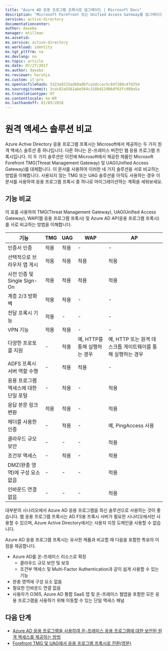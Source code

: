 ```yaml
---
title: "Azure AD 응용 프로그램 프록시로 업그레이드 | Microsoft Docs"
description: "Microsoft Forefront 또는 Unified Access Gateway를 업그레이드하는 경우 가장 좋은 프록시 솔루션을 선택합니다."
services: active-directory
documentationcenter: 
author: daveba
manager: mtillman
ms.assetid: 
ms.service: active-directory
ms.workload: identity
ms.tgt_pltfrm: na
ms.devlang: na
ms.topic: article
ms.date: 07/27/2017
ms.author: daveba
ms.reviewer: harshja
ms.custom: it-pro
ms.openlocfilehash: 5323a9225adb9a9bfca2dccec5c84f288c4fd25d
ms.sourcegitcommit: 3cdc82a5561abe564c318bd12986df63fc980a5a
ms.translationtype: HT
ms.contentlocale: ko-KR
ms.lasthandoff: 01/05/2018
---
```

# <a name="compare-remote-access-solutions"></a>원격 액세스 솔루션 비교

Azure Active Directory 응용 프로그램 프록시는 Microsoft에서 제공하는 두 가지 원격 액세스 솔루션 중 하나입니다. 다른 하나는 온-프레미스 버전인 웹 응용 프로그램 프록시입니다. 이 두 가지 솔루션은 이전에 Microsoft에서 제공한 제품인 Microsoft Forefront TMG(Threat Management Gateway) 및 UAG(Unified Access Gateway)를 대체합니다. 이 문서를 사용하여 이러한 네 가지 솔루션을 서로 비교하는 방법을 이해합니다. 사용되지 않는 TMG 또는 UAG 솔루션을 아직도 사용하는 경우 이 문서를 사용하여 응용 프로그램 프록시 중 하나로 마이그레이션하는 계획을 세워보세요. 


## <a name="feature-comparison"></a>기능 비교

이 표를 사용하여 TMG(Threat Management Gateway), UAG(Unified Access Gateway), WAP(웹 응용 프로그램 프록시) 및 Azure AD AP(응용 프로그램 프록시)를 서로 비교하는 방법을 이해합니다.

| 기능 | TMG | UAG | WAP | AP |
| ------- | --- | --- | --- | --- |
| 인증서 인증 | 적용 | 적용 | - | - |
| 선택적으로 브라우저 앱 게시 | 적용 | 적용 | 적용 | 적용 |
| 사전 인증 및 Single Sign-On | 적용 | 적용 | 적용 | 적용 | 
| 계층 2/3 방화벽 | 적용 | 적용 | - | - |
| 전달 프록시 기능 | 적용 | - | - | - |
| VPN 기능 | 적용 | 적용 | - | - |
| 다양한 프로토콜 지원 | - | 적용 | 예, HTTP를 통해 실행하는 경우 | 예, HTTP 또는 원격 데스크톱 게이트웨이를 통해 실행하는 경우 |
| ADFS 프록시 서버 역할 수행 | - | 적용 | 적용 | - |
| 응용 프로그램 액세스에 대한 단일 포털 | - | 적용 | - | 적용 |
| 응답 본문 링크 변환 | 적용 | 적용 | - | 적용 | 
| 헤더를 사용한 인증 | - | 적용 | - | 예, PingAccess 사용 | 
| 클라우드 규모 보안 | - | - | - | 적용 | 
| 조건부 액세스 | - | 적용 | - | 적용 |
| DMZ(완충 영역)에 구성 요소 없음 | - | - | - | 적용 |
| 인바운드 연결 없음 | - | - | - | 적용 |

대부분의 시나리오에서 Azure AD 응용 프로그램을 최신 솔루션으로 사용하는 것이 좋습니다. 웹 응용 프로그램 프록시는 AD FS용 프록시 서버가 필요한 시나리오에서만 사용할 수 있으며, Azure Active Directory에서는 사용자 지정 도메인을 사용할 수 없습니다. 

Azure AD 응용 프로그램 프록시는 유사한 제품과 비교할 때 다음을 포함한 특유의 이점을 제공합니다.

- Azure AD를 온-프레미스 리소스로 확장
   - 클라우드 규모 보안 및 보호
   - 조건부 액세스 및 Multi-Factor Authentication과 같이 쉽게 사용할 수 있는 기능
- 완충 영역에 구성 요소 없음
- 필요한 인바운드 연결 없음
- 사용자가 O365, Azure AD 통합 SaaS 앱 및 온-프레미스 웹앱을 포함한 모든 응용 프로그램을 사용하기 위해 이동할 수 있는 단일 액세스 패널 


## <a name="next-steps"></a>다음 단계

- [Azure AD 응용 프로그램을 사용하여 온-프레미스 응용 프로그램에 대한 보안된 원격 액세스를 제공하는 방법](active-directory-application-proxy-get-started.md)
- [Forefront TMG 및 UAG에서 응용 프로그램 프록시로 전환(영문)](https://blogs.technet.microsoft.com/isablog/2015/06/30/modernizing-microsoft-application-access-with-web-application-proxy-and-azure-active-directory-application-proxy/)
